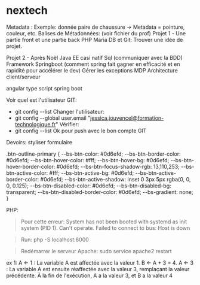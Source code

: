 # nextech
Metadata : <information qui se rapporte au contenu>
Exemple: donnée paire de chaussure -> Metadata = pointure, couleur, etc.
Balises de Métadonnées: (voir fichier du prof)
Projet 1 -
Une partie front et une partie back
PHP Maria DB et Git: Trouver une idée de projet.

Projet 2 - Après Noël
Java EE casi natif 
Sql (communiquer avec la BDD)
Framework Springboot (comment spring fait gagner en efficacité et en rapidité pour accélérer le dev)
Gérer les exceptions
MDP
Architecture client/serveur

angular
type script
spring boot

Voir quel est l'utilisateur GIT:
- git config --list
Changer l'utilisateur:
- git config --global user.email "jessica.jouvencel@formation-technologique.fr"
Vérifier:
- git config --list
Ok pour push avec le bon compte GIT

Devoirs:
styliser formulaire

.btn-outline-primary {
    --bs-btn-color: #0d6efd;
    --bs-btn-border-color: #0d6efd;
    --bs-btn-hover-color: #fff;
    --bs-btn-hover-bg: #0d6efd;
    --bs-btn-hover-border-color: #0d6efd;
    --bs-btn-focus-shadow-rgb: 13,110,253;
    --bs-btn-active-color: #fff;
    --bs-btn-active-bg: #0d6efd;
    --bs-btn-active-border-color: #0d6efd;
    --bs-btn-active-shadow: inset 0 3px 5px rgba(0, 0, 0, 0.125);
    --bs-btn-disabled-color: #0d6efd;
    --bs-btn-disabled-bg: transparent;
    --bs-btn-disabled-border-color: #0d6efd;
    --bs-gradient: none;
}

<style>.btn-success{background-color:#99CC5B !important;}</style>

PHP:

>Pour cette erreur:
System has not been booted with systemd as init system (PID 1). Can't operate.
Failed to connect to bus: Host is down

>Run:
php -S localhost:8000

>Redémarrer le serveur Apache:
sudo service apache2 restart

ex 1:
 A <- 1 : La variable A est affectée avec la valeur 1.
    B <- A + 3 = 4.
    A <- 3 : La variable A est ensuite réaffectée avec la valeur 3, remplaçant la valeur précédente.
    À la fin de l'exécution, A a la valeur 3, et B a la valeur 4   


